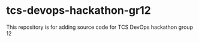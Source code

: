 # tcs-devops-hackathon-gr12
This repository is for adding source code for TCS DevOps hackathon group 12
